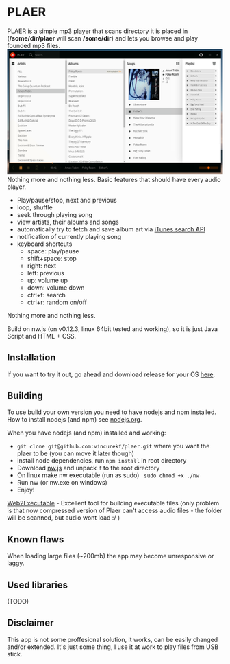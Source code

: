 # PLAER
PLAER is a simple mp3 player that scans directory it is placed in (**/some/dir/plaer** will scan **/some/dir**) and lets you browse and play founded mp3 files.
![Native-like Framework](screenshot.png)
Nothing more and nothing less.
Basic features that should have every audio player.

- Play/pause/stop, next and previous
- loop, shuffle
- seek through playing song
- view artists, their albums and songs
- automatically try to fetch and save album art via [iTunes search API](http://www.apple.com/itunes/affiliates/resources/documentation/itunes-store-web-service-search-api.html)
- notification of currently playing song
- keyboard shortcuts
  - space: play/pause
  - shift+space: stop
  - right: next
  - left: previous
  - up: volume up
  - down: volume down
  - ctrl+f: search
  - ctrl+r: random on/off

Nothing more and nothing less.

Build on nw.js (on v0.12.3, linux 64bit tested and working), so it is just Java Script and HTML + CSS.

## Installation
If you want to try it out, go ahead and download release for your OS [here](https://github.com/vincurekf/plaer/releases). 

## Building
To use build your own version you need to have nodejs and npm installed. How to install nodejs (and npm) see [nodejs.org](https://nodejs.org/en/).

When you have nodejs (and npm) installed and working:

- ```git clone git@github.com:vincurekf/plaer.git``` where you want the plaer to be (you can move it later though)
- install node dependencies, run ```npm install``` in root directory
- Download [nw.js](https://github.com/nwjs/nw.js#downloads) and unpack it to the root directory
- On linux make nw executable (run as sudo) ``` sudo chmod +x ./nw```
- Run nw (or nw.exe on windows)
- Enjoy!

[Web2Executable](https://github.com/jyapayne/Web2Executable) - Excellent tool for building executable files (only problem is that now compressed version of Plaer can't access audio files - the folder will be scanned, but audio wont load :/ )

## Known flaws
When loading large files (~200mb) the app may become unresponsive or laggy.

## Used libraries
(TODO)

## Disclaimer
This app is not some proffesional solution, it works, can be easily changed and/or extended. It's just some thing, I use it at work to play files from USB stick.
